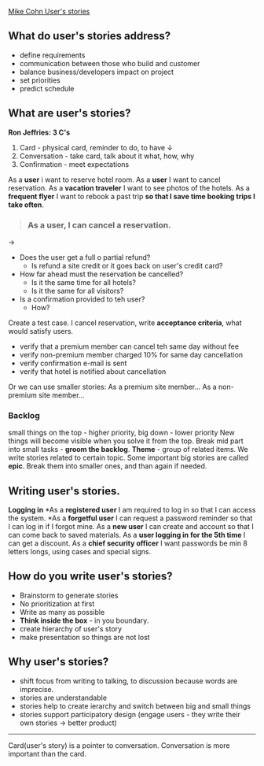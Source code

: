 [Mike Cohn User's stories](https://www.youtube.com/watch?v=6q5-cVeNjCE&t=1800s)

## What do user's stories address?

- define requirements
- communication between those who build and customer
- balance business/developers impact on project
- set priorities
- predict schedule

## What are user's stories?

**Ron Jeffries: 3 C's**

1. Card - physical card, reminder to do, to have &darr;
2. Conversation - take card, talk about it what, how, why
3. Confirmation - meet expectations

As a **user** i want to reserve hotel room.
As a **user** I want to cancel reservation.
As a **vacation traveler** I want to see photos of the hotels.
As a **frequent flyer** I want to rebook a past trip **so that I save time booking trips I take often**.

> ### As a user, I can cancel a reservation.

&rarr;

- Does the user get a full o partial refund?
  - Is refund a site credit or it goes back on user's credit card?
- How far ahead must the reservation be cancelled?
  - Is it the same time for all hotels?
  - Is it the same for all visitors?
- Is a confirmation provided to teh user?
  - How?

Create a test case. I cancel reservation, write **acceptance criteria**, what would satisfy users.

- verify that a premium member can cancel teh same day without fee
- verify non-premium member charged 10% for same day cancellation
- verify confirmation e-mail is sent
- verify that hotel is notified about cancellation

Or we can use smaller stories:
As a premium site member...
As a non-premium site member...

### Backlog

small things on the top - higher priority, big down - lower priority
New things will become visible when you solve it from the top. Break mid part into small tasks - **groom the backlog**.
**Theme** - group of related items. We write stories related to certain topic.
Some important big stories are called **epic**. Break them into smaller ones, and than again if needed.

## Writing user's stories.

**Logging in**
*As a **registered user** I am required to log in so that I can access the system.
*As a **forgetful user** I can request a password reminder so that I can log in if I forgot mine.
As a **new user** I can create and account so that I can come back to saved materials.
As a **user logging in for the 5th time** I can get a discount.
As a **chief security officer** I want passwords be min 8 letters longs, using cases and special signs.

## How do you write user's stories?

- Brainstorm to generate stories
- No prioritization at first
- Write as many as possible
- **Think inside the box** - in you boundary.
- create hierarchy of user's story
- make presentation so things are not lost

## Why user's stories?

- shift focus from writing to talking, to discussion because words are imprecise.
- stories are understandable
- stories help to create ierarchy and switch between big and small things
- stories support participatory design (engage users - they write their own stories &rarr; better product)

---

Card(user's story) is a pointer to conversation. Conversation is more important than the card.
